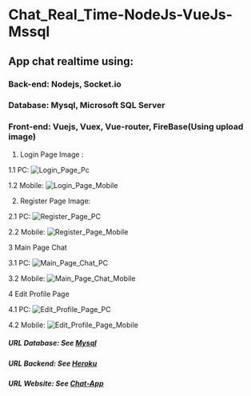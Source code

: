 # Chat_Real_Time-NodeJs-VueJs-Mssql

## App chat realtime using:

### Back-end:  Nodejs, Socket.io

### Database:  Mysql, Microsoft SQL Server

### Front-end: Vuejs, Vuex, Vue-router, FireBase(Using upload image) 

1. Login Page Image :

1.1 PC:
  ![Login_Page_Pc](https://github.com/DanhVanPham/Chat_Real_Time-NodeJs-VueJs-Mssql/blob/main/Image/Image_PC/login-page-pc.png)
  
1.2 Mobile:
  ![Login_Page_Mobile](https://github.com/DanhVanPham/Chat_Real_Time-NodeJs-VueJs-Mssql/blob/main/Image/Image_Mobile/login-page-mobile.png)
  
2. Register Page Image:

2.1 PC:
  ![Register_Page_PC](https://github.com/DanhVanPham/Chat_Real_Time-NodeJs-VueJs-Mssql/blob/main/Image/Image_PC/register-pc.png)
  
2.2 Mobile:
  ![Register_Page_Mobile](https://github.com/DanhVanPham/Chat_Real_Time-NodeJs-VueJs-Mssql/blob/main/Image/Image_Mobile/register-mobile.png)

3 Main Page Chat

3.1 PC:
  ![Main_Page_Chat_PC](https://github.com/DanhVanPham/Chat_Real_Time-NodeJs-VueJs-Mssql/blob/main/Image/Image_PC/main-page-pc.png)

3.2 Mobile:
  ![Main_Page_Chat_Mobile](https://github.com/DanhVanPham/Chat_Real_Time-NodeJs-VueJs-Mssql/blob/main/Image/Image_Mobile/room-chat-mobile.png)
  
4 Edit Profile Page

4.1 PC:
  ![Edit_Profile_Page_PC](https://github.com/DanhVanPham/Chat_Real_Time-NodeJs-VueJs-Mssql/blob/main/Image/Image_PC/edit-profile-page-pc.png)

4.2 Mobile:
  ![Edit_Profile_Page_Mobile](https://github.com/DanhVanPham/Chat_Real_Time-NodeJs-VueJs-Mssql/blob/main/Image/Image_Mobile/edit-profile-mobile.png)

##### URL Database: See [Mysql](https://console.clever-cloud.com/users/me/addons/addon_6cc9937f-6ce8-430f-82c2-618dd3caa3f3)

##### URL Backend:  See [Heroku](https://chat-app-danhpv.herokuapp.com/v1/api)

##### URL Website:  See [Chat-App](https://chat-app-realtime-nodejs-mysql.web.app/)
